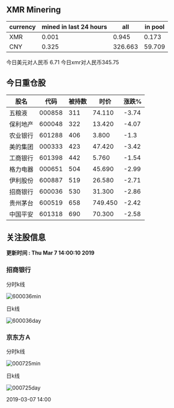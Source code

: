 ## XMR Minering

|currency|mined in last 24 hours|all|in pool|
|---|---|---|---|
|XMR|0.001|0.945|0.173|
|CNY|0.325|326.663|59.709|

今日美元对人民币 6.71	今日xmr对人民币345.75


## 今日重仓股 

|股名|代码|被持数|时价|涨跌%|
|---|---|---|---|---|
|五粮液|000858|311|74.110|-3.74|
|保利地产|600048|322|13.420|-4.07|
|农业银行|601288|406|3.800|-1.3|
|美的集团|000333|423|47.420|-3.42|
|工商银行|601398|442|5.760|-1.54|
|格力电器|000651|504|45.690|-2.99|
|伊利股份|600887|519|26.580|-2.71|
|招商银行|600036|530|31.300|-2.86|
|贵州茅台|600519|658|749.450|-2.42|
|中国平安|601318|690|70.300|-2.58|

## 关注股信息
**更新时间 : Thu Mar  7 14:00:10 2019**
### 招商银行 
分时k线

![600036min](http://image.sinajs.cn/newchart/min/n/sh600036.gif)

日k线

![600036day](http://image.sinajs.cn/newchart/daily/n/sh600036.gif)

### 京东方Ａ 
分时k线

![000725min](http://image.sinajs.cn/newchart/min/n/sz000725.gif)

日k线

![000725day](http://image.sinajs.cn/newchart/daily/n/sz000725.gif)

2019-03-07 14:00